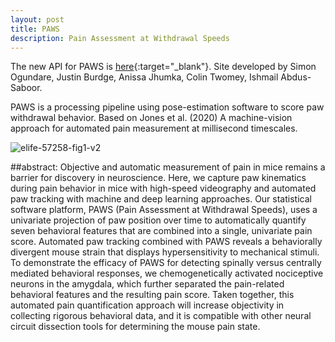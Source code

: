 ```yaml
---
layout: post
title: PAWS
description: Pain Assessment at Withdrawal Speeds
---
```

The new API for PAWS is [here](https://osimon81.github.io/PAWS/index.html){:target="_blank"}. Site developed by Simon Ogundare, Justin Burdge, Anissa Jhumka, Colin Twomey, Ishmail Abdus-Saboor.

PAWS is a processing pipeline using pose-estimation software to score paw withdrawal behavior. Based on Jones et al. (2020) A machine-vision approach for automated pain measurement at millisecond timescales.

![elife-57258-fig1-v2](https://github.com/user-attachments/assets/fb71d3cc-613b-4b6a-a172-9b818f9ec33b)

##abstract:
Objective and automatic measurement of pain in mice remains a barrier for discovery in neuroscience. Here, we capture paw kinematics during pain behavior in mice with high-speed videography and automated paw tracking with machine and deep learning approaches. Our statistical software platform, PAWS (Pain Assessment at Withdrawal Speeds), uses a univariate projection of paw position over time to automatically quantify seven behavioral features that are combined into a single, univariate pain score. Automated paw tracking combined with PAWS reveals a behaviorally divergent mouse strain that displays hypersensitivity to mechanical stimuli. To demonstrate the efficacy of PAWS for detecting spinally versus centrally mediated behavioral responses, we chemogenetically activated nociceptive neurons in the amygdala, which further separated the pain-related behavioral features and the resulting pain score. Taken together, this automated pain quantification approach will increase objectivity in collecting rigorous behavioral data, and it is compatible with other neural circuit dissection tools for determining the mouse pain state.
